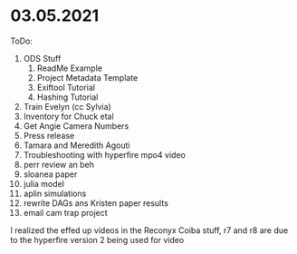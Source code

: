 
# 03.05.2021
ToDo:
1. ODS Stuff
	1. ReadMe Example
	2. Project Metadata Template
	3. Exiftool Tutorial
	4. Hashing Tutorial
2. Train Evelyn (cc Sylvia)
3. Inventory for Chuck etal
4. Get Angie Camera Numbers
5. Press release
6. Tamara and Meredith Agouti
7. Troubleshooting with hyperfire mpo4 video
9. perr review an beh
10. sloanea paper
11. julia model
12. aplin simulations
13. rewrite DAGs ans Kristen paper results
14. email cam trap project

I realized the effed up videos in the Reconyx Coiba stuff, r7 and r8 are due to the hyperfire version 2 being used for video